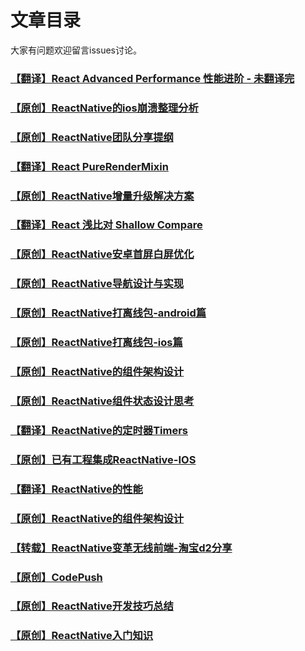 # 文章目录

大家有问题欢迎留言issues讨论。

### [【翻译】React Advanced Performance 性能进阶 - 未翻译完](https://github.com/cnsnake11/blog/blob/master/ReactNative%E7%BF%BB%E8%AF%91/React%20Advanced%20Performance.md)

### [【原创】ReactNative的ios崩溃整理分析](https://github.com/cnsnake11/blog/blob/master/ReactNative%E5%BC%80%E5%8F%91%E6%8C%87%E5%AF%BC/ReactNative%E7%9A%84ios%E5%B4%A9%E6%BA%83%E6%95%B4%E7%90%86%E5%88%86%E6%9E%90.md)

### [【原创】ReactNative团队分享提纲](https://github.com/cnsnake11/blog/blob/master/ReactNative%E5%BC%80%E5%8F%91%E6%8C%87%E5%AF%BC/ReactNative%E5%88%86%E4%BA%AB.md)

### [【翻译】React PureRenderMixin](https://github.com/cnsnake11/blog/blob/master/ReactNative%E7%BF%BB%E8%AF%91/React%20PureRenderMixin.md)

### [【原创】ReactNative增量升级解决方案](https://github.com/cnsnake11/blog/blob/master/ReactNative%E5%BC%80%E5%8F%91%E6%8C%87%E5%AF%BC/ReactNative%E5%A2%9E%E9%87%8F%E5%8D%87%E7%BA%A7%E6%96%B9%E6%A1%88.md)

### [【翻译】React 浅比对 Shallow Compare](https://github.com/cnsnake11/blog/blob/master/ReactNative%E7%BF%BB%E8%AF%91/React%20Shallow%20Compare.md)

### [【原创】ReactNative安卓首屏白屏优化](https://github.com/cnsnake11/blog/blob/master/ReactNative%E5%BC%80%E5%8F%91%E6%8C%87%E5%AF%BC/ReactNative%E5%AE%89%E5%8D%93%E9%A6%96%E5%B1%8F%E7%99%BD%E5%B1%8F%E4%BC%98%E5%8C%96.md)

### [【原创】ReactNative导航设计与实现](https://github.com/cnsnake11/blog/blob/master/ReactNative%E5%BC%80%E5%8F%91%E6%8C%87%E5%AF%BC/ReactNative%E5%AF%BC%E8%88%AA%E8%AE%BE%E8%AE%A1%E4%B8%8E%E5%AE%9E%E7%8E%B0.md)

### [【原创】ReactNative打离线包-android篇](https://github.com/cnsnake11/blog/blob/master/ReactNative%E5%BC%80%E5%8F%91%E6%8C%87%E5%AF%BC/ReactNative%E6%89%93%E7%A6%BB%E7%BA%BF%E5%8C%85-android%E7%AF%87.md)

### [【原创】ReactNative打离线包-ios篇](https://github.com/cnsnake11/blog/blob/master/ReactNative%E5%BC%80%E5%8F%91%E6%8C%87%E5%AF%BC/ReactNative%E6%89%93%E7%A6%BB%E7%BA%BF%E5%8C%85-ios%E7%AF%87.md)

### [【原创】ReactNative的组件架构设计](https://github.com/cnsnake11/blog/blob/master/ReactNative%E5%BC%80%E5%8F%91%E6%8C%87%E5%AF%BC/ReactNative%E7%9A%84%E6%9E%B6%E6%9E%84%E8%AE%BE%E8%AE%A1.md)

### [【原创】ReactNative组件状态设计思考](https://github.com/cnsnake11/blog/blob/master/ReactNative%E5%BC%80%E5%8F%91%E6%8C%87%E5%AF%BC/ReactNative%E7%BB%84%E4%BB%B6%E7%8A%B6%E6%80%81%E8%AE%BE%E8%AE%A1%E6%80%9D%E8%80%83.md)

### [【翻译】ReactNative的定时器Timers](https://github.com/cnsnake11/blog/blob/master/ReactNative%E7%BF%BB%E8%AF%91/react-native%E7%9A%84%E5%AE%9A%E6%97%B6%E5%99%A8.md)

### [【原创】已有工程集成ReactNative-IOS](https://github.com/cnsnake11/blog/blob/master/ReactNative%E5%BC%80%E5%8F%91%E6%8C%87%E5%AF%BC/%E5%B7%B2%E6%9C%89%E5%B7%A5%E7%A8%8B%E9%9B%86%E6%88%90ReactNaitve-IOS.md)

### [【翻译】ReactNative的性能](https://github.com/cnsnake11/blog/blob/master/ReactNative%E7%BF%BB%E8%AF%91/react-native%E7%9A%84%E6%80%A7%E8%83%BD.md)

### [【原创】ReactNative的组件架构设计](https://github.com/cnsnake11/blog/blob/master/ReactNative%E5%BC%80%E5%8F%91%E6%8C%87%E5%AF%BC/ReactNative%E7%9A%84%E6%9E%B6%E6%9E%84%E8%AE%BE%E8%AE%A1.md)

### [【转载】ReactNative变革无线前端-淘宝d2分享](https://github.com/cnsnake11/blog/blob/master/ReactNative%E5%BC%80%E5%8F%91%E6%8C%87%E5%AF%BC/%E6%B7%98%E5%AE%9Dd2%E5%88%86%E4%BA%AB-ReactNative%E5%8F%98%E9%9D%A9%E6%97%A0%E7%BA%BF%E5%89%8D%E7%AB%AF.md)

### [【原创】CodePush](https://github.com/cnsnake11/blog/blob/master/ReactNative%E5%BC%80%E5%8F%91%E6%8C%87%E5%AF%BC/CodePush.md)

### [【原创】ReactNative开发技巧总结](https://github.com/cnsnake11/blog/blob/master/ReactNative%E5%BC%80%E5%8F%91%E6%8C%87%E5%AF%BC/ReactNative%E5%BC%80%E5%8F%91%E6%8A%80%E5%B7%A7%E6%80%BB%E7%BB%93.md)

### [【原创】ReactNative入门知识](https://github.com/cnsnake11/blog/blob/master/ReactNative%E5%BC%80%E5%8F%91%E6%8C%87%E5%AF%BC/ReactNative%E5%85%A5%E9%97%A8%E7%9F%A5%E8%AF%86.md)





